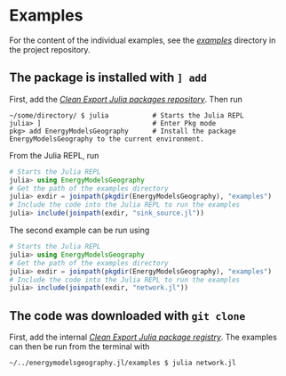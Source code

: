 # Examples

For the content of the individual examples, see the *[examples](https://gitlab.sintef.no/clean_export/energymodelsgeography.jl/-/tree/main/examples)* directory in the project repository.

## The package is installed with `] add`

First, add the *[Clean Export Julia packages repository](https://gitlab.sintef.no/clean_export/registrycleanexport)*.
Then run

```
~/some/directory/ $ julia           # Starts the Julia REPL
julia> ]                            # Enter Pkg mode
pkg> add EnergyModelsGeography      # Install the package EnergyModelsGeography to the current environment.
```

From the Julia REPL, run

```julia
# Starts the Julia REPL
julia> using EnergyModelsGeography
# Get the path of the examples directory
julia> exdir = joinpath(pkgdir(EnergyModelsGeography), "examples")
# Include the code into the Julia REPL to run the examples
julia> include(joinpath(exdir, "sink_source.jl"))
```

The second example can be run using

```julia
# Starts the Julia REPL
julia> using EnergyModelsGeography
# Get the path of the examples directory
julia> exdir = joinpath(pkgdir(EnergyModelsGeography), "examples")
# Include the code into the Julia REPL to run the examples
julia> include(joinpath(exdir, "network.jl"))
```

## The code was downloaded with `git clone`

First, add the internal *[Clean Export Julia package registry](https://gitlab.sintef.no/clean_export/registrycleanexport)*.
The examples can then be run from the terminal with

```shell script
~/../energymodelsgeography.jl/examples $ julia network.jl
```
